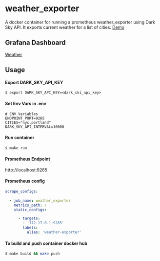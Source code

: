 # weather_exporter

A docker container for running a prometheus weather_exporter using Dark Sky API. It exports current weather for a list of cities. [Demo](https://github.com/celliott/telemetry)

## Grafana Dashboard
[Weather](https://grafana.com/dashboards/2441)

## Usage

#### Export DARK_SKY_API_KEY
```
$ export DARK_SKY_API_KEY=<dark_ski_api_key>
```

#### Set Env Vars in .env
```
# ENV Variables
ENDPOINT_PORT=9265
CITIES="nyc,portland"
DARK_SKY_API_INTERVAL=10000
```

#### Run container
```bash
$ make run
```

#### Prometheus Endpoint

http://localhost:9265

#### Prometheus config
```yaml
scrape_configs:
          
  - job_name: weather_exporter
    metrics_path: /
    static_configs:

      - targets:
        - '172.17.0.1:9265'
        labels:
          alias: 'weather-exporter'
 ```

#### To build and push container docker hub
```bash
$ make build && make push
```
